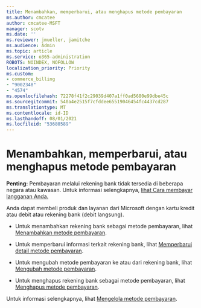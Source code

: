 ```yaml
---
title: Menambahkan, memperbarui, atau menghapus metode pembayaran
ms.author: cmcatee
author: cmcatee-MSFT
manager: scotv
ms.date: ''
ms.reviewer: jmueller, jamitche
ms.audience: Admin
ms.topic: article
ms.service: o365-administration
ROBOTS: NOINDEX, NOFOLLOW
localization_priority: Priority
ms.custom:
- commerce_billing
- "9002348"
- "4574"
ms.openlocfilehash: 72278f41f2c29039d407a1ff0ad5680e99dbe45c
ms.sourcegitcommit: 540a4e2515f7cfddee65519046454fc4437cd287
ms.translationtype: MT
ms.contentlocale: id-ID
ms.lasthandoff: 08/01/2021
ms.locfileid: "53680589"
---
```

# <a name="add-update-or-remove-payment-method"></a>Menambahkan, memperbarui, atau menghapus metode pembayaran

**Penting:** Pembayaran melalui rekening bank tidak tersedia di beberapa negara atau kawasan. Untuk informasi selengkapnya, [lihat Cara membayar langganan Anda.](/microsoft-365/commerce/billing-and-payments/pay-for-your-subscription) 

Anda dapat membeli produk dan layanan dari Microsoft dengan kartu kredit atau debit atau rekening bank (debit langsung).

- Untuk menambahkan rekening bank sebagai metode pembayaran, lihat [Menambahkan metode pembayaran](/microsoft-365/commerce/billing-and-payments/manage-payment-methods#add-a-payment-method).

- Untuk memperbarui informasi terkait rekening bank, lihat [Memperbarui detail metode pembayaran](/microsoft-365/commerce/billing-and-payments/manage-payment-methods#update-payment-method-details).

- Untuk mengubah metode pembayaran ke atau dari rekening bank, lihat [Mengubah metode pembayaran](/microsoft-365/commerce/billing-and-payments/manage-payment-methods#replace-a-payment-method).

- Untuk menghapus rekening bank sebagai metode pembayaran, lihat [Menghapus metode pembayaran](/microsoft-365/commerce/billing-and-payments/manage-payment-methods#delete-a-payment-method).

Untuk informasi selengkapnya, lihat [Mengelola metode pembayaran](/microsoft-365/commerce/billing-and-payments/manage-payment-methods).
